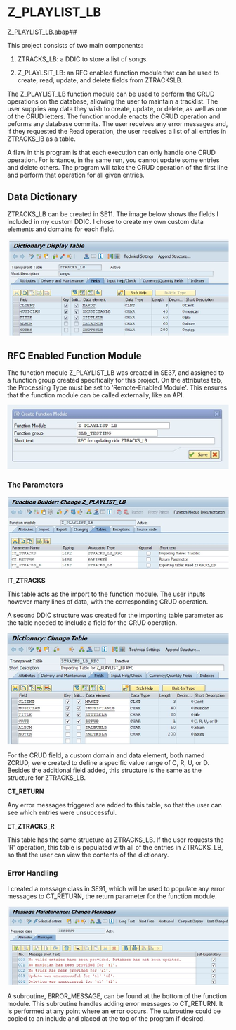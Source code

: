 # Z_PLAYLIST_LB

[Z_PLAYLIST_LB.abap][1]## 

[1]: https://github.com/kubrickzirconia/odd-abap/tree/master/Z_PLAYLIST_LB/Z_PLAYLIST_LB.abap

This project consists of two main components:

1. ZTRACKS_LB: a DDIC to store a list of songs.

2. Z_PLAYLSIT_LB: an RFC enabled function module that can be used to create, read, update, and delete fields from ZTRACKSLB. 

The Z_PLAYLIST_LB function module can be used to perform the CRUD operations on the database, allowing the user to maintain a tracklist. The user supplies any data they wish to create, update, or delete, as well as one of the CRUD letters. The function module enacts the CRUD operation and peforms any database commits. The user receives any error messages and, if they requested the Read operation, the user receives a list of all entries in ZTRACKS_lB as a table.

A flaw in this program is that each execution can only handle one CRUD operation. For isntance, in the same run, you cannot update some entries and delete others. The program will take the CRUD operation of the first line and perform that operation for all given entries.

## Data Dictionary

ZTRACKS_LB can be created in SE11. The image below shows the fields I included in my custom DDIC. I chose to create my own custom data elements and domains for each field.

![](ztracks_lb-ddic.JPG)

## RFC Enabled Function Module

The function module Z_PLAYLIST_LB was created in SE37, and assigned to a function group created specifically for this project. On the attributes tab, the Processing Type must be set to 'Remote-Enabled Module'. This ensures that the function module can be called externally, like an API.

![](createFM.JPG)

### The Parameters


![](fmparameters.JPG)

__IT_ZTRACKS__

This table acts as the import to the function module. The user inputs however many lines of data, with the corresponding CRUD operation. 

A second DDIC structure was created for the importing table parameter as the table needed to include a field for the CRUD operation. 

![](rfcddic.JPG)

For the CRUD field, a custom domain and data element, both named ZCRUD, were created to define a specific value range of C, R, U, or D. Besides the additional field added, this structure is the same as the structure for ZTRACKS_LB.

__CT_RETURN__

Any error messages triggered are added to this table, so that the user can see which entries were unsuccessful.

__ET_ZTRACKS_R__

This table has the same structure as ZTRACKS_LB. If the user requests the 'R' operation, this table is populated with all of the entries in ZTRACKS_LB, so that the user can view the contents of the dictionary.


### Error Handling

I created a message class in SE91, which will be used to populate any error messages to CT_RETURN, the return parameter for the function module.

![](zlbtest_message_class.JPG)

A subroutine, ERROR_MESSAGE, can be found at the bottom of the function module. This subroutine handles adding error messages to CT_RETURN. It is performed at any point where an error occurs. The subroutine could be copied to an include and placed at the top of the program if desired.

